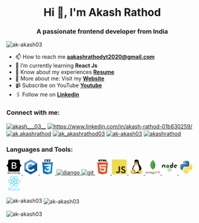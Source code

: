 











<h1 align="center">Hi 👋, I'm Akash Rathod</h1>

<h3 align="center">A passionate frontend developer from India</h3>

<p align="left"> <img src="https://komarev.com/ghpvc/?username=ak-akash03&label=Profile%20views&color=0e75b6&style=flat" alt="ak-akash03" /> </p>



- 📫 How to reach me **aakashrathodyt2020@gmail.com**
- 🌱 I’m currently learning **React Js**
- 📄 Know about my experiences <b><a href = "https://drive.google.com/file/d/128gXHNovejvb3iyKq45LL0AOn39v9_yV/view?usp=drive_link"> Resume </a></b>
- 🙋‍ More about me: Visit my <b><a href = "https://ak-akash03.github.io/personal-portfolio/"> Website </a></b>
- 📹 Subscribe on YouTube <b><a href = "https://www.youtube.com/@capturebypawar"> Youtube </a></b>
- 🖇 Follow me on <b><a href = "https://www.linkedin.com/in/akash-rathod-01b630259/"> Linkedin </a></b>

<h3 align="left">Connect with me:</h3>


<p align="left">
<a href="https://twitter.com/akash___03__" target="blank"><img align="center" src="https://raw.githubusercontent.com/rahuldkjain/github-profile-readme-generator/master/src/images/icons/Social/twitter.svg" alt="akash___03__" height="30" width="40" /></a>
<a href="https://linkedin.com/in/https://www.linkedin.com/in/akash-rathod-01b630259/" target="blank"><img align="center" src="https://raw.githubusercontent.com/rahuldkjain/github-profile-readme-generator/master/src/images/icons/Social/linked-in-alt.svg" alt="https://www.linkedin.com/in/akash-rathod-01b630259/" height="30" width="40" /></a>
<a href="https://instagram.com/ak.akashrathod" target="blank"><img align="center" src="https://raw.githubusercontent.com/rahuldkjain/github-profile-readme-generator/master/src/images/icons/Social/instagram.svg" alt="ak.akashrathod" height="30" width="40" /></a>
<a href="https://www.hackerrank.com/ak_akashrathod03" target="blank"><img align="center" src="https://raw.githubusercontent.com/rahuldkjain/github-profile-readme-generator/master/src/images/icons/Social/hackerrank.svg" alt="ak_akashrathod03" height="30" width="40" /></a>
<a href="https://www.leetcode.com/ak-akash03" target="blank"><img align="center" src="https://raw.githubusercontent.com/rahuldkjain/github-profile-readme-generator/master/src/images/icons/Social/leet-code.svg" alt="ak-akash03" height="30" width="40" /></a>
<a href="https://auth.geeksforgeeks.org/user/akashrathod" target="blank"><img align="center" src="https://raw.githubusercontent.com/rahuldkjain/github-profile-readme-generator/master/src/images/icons/Social/geeks-for-geeks.svg" alt="akashrathod" height="30" width="40" /></a>
</p>


<h3 align="left">Languages and Tools:</h3>
<p align="left"> <a href="https://getbootstrap.com" target="_blank" rel="noreferrer"> <img src="https://raw.githubusercontent.com/devicons/devicon/master/icons/bootstrap/bootstrap-plain-wordmark.svg" alt="bootstrap" width="40" height="40"/> </a> <a href="https://www.cprogramming.com/" target="_blank" rel="noreferrer"> <img src="https://raw.githubusercontent.com/devicons/devicon/master/icons/c/c-original.svg" alt="c" width="40" height="40"/> </a> <a href="https://www.w3schools.com/css/" target="_blank" rel="noreferrer"> <img src="https://raw.githubusercontent.com/devicons/devicon/master/icons/css3/css3-original-wordmark.svg" alt="css3" width="40" height="40"/> </a> <a href="https://www.djangoproject.com/" target="_blank" rel="noreferrer"> <img src="https://cdn.worldvectorlogo.com/logos/django.svg" alt="django" width="40" height="40"/> </a> <a href="https://git-scm.com/" target="_blank" rel="noreferrer"> <img src="https://www.vectorlogo.zone/logos/git-scm/git-scm-icon.svg" alt="git" width="40" height="40"/> </a> <a href="https://www.w3.org/html/" target="_blank" rel="noreferrer"> <img src="https://raw.githubusercontent.com/devicons/devicon/master/icons/html5/html5-original-wordmark.svg" alt="html5" width="40" height="40"/> </a> <a href="https://developer.mozilla.org/en-US/docs/Web/JavaScript" target="_blank" rel="noreferrer"> <img src="https://raw.githubusercontent.com/devicons/devicon/master/icons/javascript/javascript-original.svg" alt="javascript" width="40" height="40"/> </a> <a href="https://www.linux.org/" target="_blank" rel="noreferrer"> <img src="https://raw.githubusercontent.com/devicons/devicon/master/icons/linux/linux-original.svg" alt="linux" width="40" height="40"/> </a> <a href="https://www.mongodb.com/" target="_blank" rel="noreferrer"> <img src="https://raw.githubusercontent.com/devicons/devicon/master/icons/mongodb/mongodb-original-wordmark.svg" alt="mongodb" width="40" height="40"/> </a> <a href="https://nodejs.org" target="_blank" rel="noreferrer"> <img src="https://raw.githubusercontent.com/devicons/devicon/master/icons/nodejs/nodejs-original-wordmark.svg" alt="nodejs" width="40" height="40"/> </a> <a href="https://www.python.org" target="_blank" rel="noreferrer"> <img src="https://raw.githubusercontent.com/devicons/devicon/master/icons/python/python-original.svg" alt="python" width="40" height="40"/> </a> <a href="https://reactjs.org/" target="_blank" rel="noreferrer"> <img src="https://raw.githubusercontent.com/devicons/devicon/master/icons/react/react-original-wordmark.svg" alt="react" width="40" height="40"/> </a> </p>

<p><img align="left" src="https://github-readme-stats.vercel.app/api/top-langs?username=ak-akash03&show_icons=true&locale=en&layout=compact" alt="ak-akash03" /></p>
<p>&nbsp;<img align="center" src="https://github-readme-stats.vercel.app/api?username=ak-akash03&show_icons=true&locale=en" alt="ak-akash03" /></p>

<p><img align="center" src="https://github-readme-streak-stats.herokuapp.com/?user=ak-akash03&" alt="ak-akash03" /></p>


